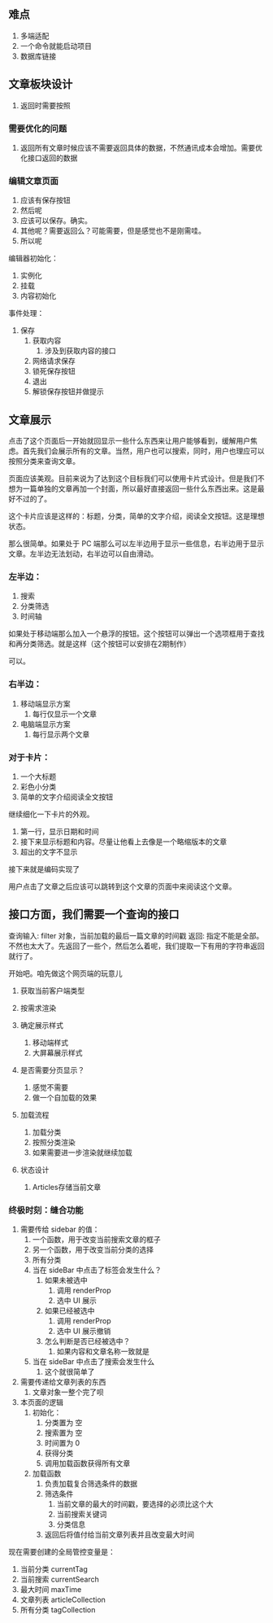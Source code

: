 ## 难点

1. 多端适配
2. 一个命令就能启动项目
3. 数据库链接

## 文章板块设计

1. 返回时需要按照


### 需要优化的问题

1. 返回所有文章时候应该不需要返回具体的数据，不然通讯成本会增加。需要优化接口返回的数据
### 编辑文章页面

1. 应该有保存按钮
2. 然后呢
3. 应该可以保存。确实。
4. 其他呢？需要返回么？可能需要，但是感觉也不是刚需哇。
5. 所以呢


编辑器初始化：

1. 实例化
2. 挂载
3. 内容初始化

事件处理：

1. 保存
   1. 获取内容
      1. 涉及到获取内容的接口
   2. 网络请求保存
   3. 锁死保存按钮
   4. 退出
   5. 解锁保存按钮并做提示

## 文章展示

点击了这个页面后一开始就回显示一些什么东西来让用户能够看到，缓解用户焦虑。首先我们会展示所有的文章。当然，用户也可以搜索，同时，用户也理应可以按照分类来查询文章。

页面应该美观。目前来说为了达到这个目标我们可以使用卡片式设计。但是我们不想为一篇单独的文章再加一个封面，所以最好直接返回一些什么东西出来。这是最好不过的了。

这个卡片应该是这样的：标题，分类，简单的文字介绍，阅读全文按钮。这是理想状态。

那么很简单。如果处于 PC 端那么可以左半边用于显示一些信息，右半边用于显示文章。左半边无法划动，右半边可以自由滑动。

### 左半边：

1. 搜索
2. 分类筛选
3. 时间轴

如果处于移动端那么加入一个悬浮的按钮。这个按钮可以弹出一个选项框用于查找和再分类筛选。就是这样（这个按钮可以安排在2期制作）

可以。

### 右半边：

1. 移动端显示方案
   1. 每行仅显示一个文章
2. 电脑端显示方案
   1. 每行显示两个文章

### 对于卡片：

1. 一个大标题
2. 彩色小分类
3. 简单的文字介绍阅读全文按钮

继续细化一下卡片的外观。

1. 第一行，显示日期和时间
2. 接下来显示标题和内容。尽量让他看上去像是一个略缩版本的文章
3. 超出的文字不显示

接下来就是编码实现了

用户点击了文章之后应该可以跳转到这个文章的页面中来阅读这个文章。

## 接口方面，我们需要一个查询的接口

查询输入: filter 对象，当前加载的最后一篇文章的时间戳
返回: 指定不能是全部。不然也太大了。先返回了一些个，然后怎么着呢，我们提取一下有用的字符串返回就行了。

开始吧。咱先做这个网页端的玩意儿
1. 获取当前客户端类型
2. 按需求渲染

3. 确定展示样式
   1. 移动端样式
   2. 大屏幕展示样式
4. 是否需要分页显示？
   1. 感觉不需要
   2. 做一个自加载的效果
5. 加载流程
   1. 加载分类
   2. 按照分类渲染
   3. 如果需要进一步渲染就继续加载
6. 状态设计
   1. Articles存储当前文章

### 终极时刻：缝合功能

1. 需要传给 sidebar 的值：
   1. 一个函数，用于改变当前搜索文章的框子
   2. 另一个函数，用于改变当前分类的选择
   3. 所有分类
   4. 当在 sideBar 中点击了标签会发生什么？
      1. 如果未被选中
         1. 调用 renderProp
         2. 选中 UI 展示
      2. 如果已经被选中
         1. 调用 renderProp
         2. 选中 UI 展示撤销
      3. 怎么判断是否已经被选中？
         1. 如果内容和文章名称一致就是
   5. 当在 sideBar 中点击了搜索会发生什么
      1. 这个就很简单了
2. 需要传递给文章列表的东西
   1. 文章对象一整个完了呗
3. 本页面的逻辑
   1. 初始化：
      1. 分类置为 空
      2. 搜索置为 空
      3. 时间置为 0
      4. 获得分类
      5. 调用加载函数获得所有文章
   2. 加载函数
      1. 负责加载复合筛选条件的数据
      2. 筛选条件
         1. 当前文章的最大的时间戳，要选择的必须比这个大
         2. 当前搜索关键词
         3. 分类信息
      3. 返回后将值付给当前文章列表并且改变最大时间

现在需要创建的全局管控变量是：

1. 当前分类 currentTag
2. 当前搜索 currentSearch
3. 最大时间 maxTime
4. 文章列表 articleCollection
5. 所有分类 tagCollection